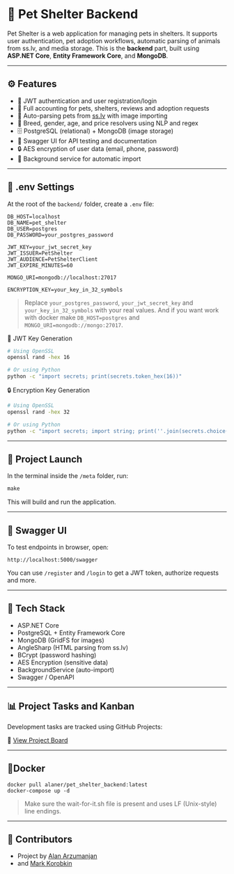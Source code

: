 # 🐾 Pet Shelter Backend

Pet Shelter is a web application for managing pets in shelters. It supports user authentication, pet adoption workflows, automatic parsing of animals from ss.lv, and media storage. 
This is the **backend** part, built using **ASP.NET Core**, **Entity Framework Core**, and **MongoDB**.

---

## ⚙️ Features

- 🔐 JWT authentication and user registration/login
- 🐶 Full accounting for pets, shelters, reviews and adoption requests
- 🔎 Auto-parsing pets from [ss.lv](https://www.ss.lv) with image importing
- 🧠 Breed, gender, age, and price resolvers using NLP and regex
- 🗄️ PostgreSQL (relational) + MongoDB (image storage)
- 🧾 Swagger UI for API testing and documentation
- 🔒 AES encryption of user data (email, phone, password)
- 🔁 Background service for automatic import

---

## 📁 .env Settings

At the root of the `backend/` folder, create a `.env` file:

```env
DB_HOST=localhost
DB_NAME=pet_shelter
DB_USER=postgres
DB_PASSWORD=your_postgres_password

JWT_KEY=your_jwt_secret_key
JWT_ISSUER=PetShelter
JWT_AUDIENCE=PetShelterClient
JWT_EXPIRE_MINUTES=60

MONGO_URI=mongodb://localhost:27017

ENCRYPTION_KEY=your_key_in_32_symbols
```

> Replace `your_postgres_password`, `your_jwt_secret_key` and `your_key_in_32_symbols` with your real values.
> And if you want work with docker make `DB_HOST=postgres` and `MONGO_URI=mongodb://mongo:27017`.

🔑 JWT Key Generation

```bash
# Using OpenSSL
openssl rand -hex 16

# Or using Python
python -c "import secrets; print(secrets.token_hex(16))"
```

🔒 Encryption Key Generation

```bash
# Using OpenSSL
openssl rand -hex 32

# Or using Python
python -c "import secrets; import string; print(''.join(secrets.choice(string.ascii_letters + string.digits) for _ in range(32)))"
```

---

## 🚀 Project Launch

In the terminal inside the `/meta` folder, run:

```Makefile
make
```

This will build and run the application.

---

## 🔎 Swagger UI

To test endpoints in browser, open:

```Provider
http://localhost:5000/swagger
```

You can use `/register` and `/login` to get a JWT token, authorize requests and more.

---

## 🧩 Tech Stack

- ASP.NET Core
- PostgreSQL + Entity Framework Core
- MongoDB (GridFS for images)
- AngleSharp (HTML parsing from ss.lv)
- BCrypt (password hashing)
- AES Encryption (sensitive data)
- BackgroundService (auto-import)
- Swagger / OpenAPI

---

## 📊 Project Tasks and Kanban

Development tasks are tracked using GitHub Projects:

🔗 [View Project Board](https://github.com/orgs/victoria-pet-shelter/projects/3)

---

## 🔵Docker

```Docker
docker pull alaner/pet_shelter_backend:latest
docker-compose up -d
```

> Make sure the wait-for-it.sh file is present and uses LF (Unix-style) line endings.

---

## 🧠 Contributors

- Project by [Alan Arzumanjan](https://github.com/alanarzumanjan)
- and [Mark Korobkin](https://github.com/maemolol)
